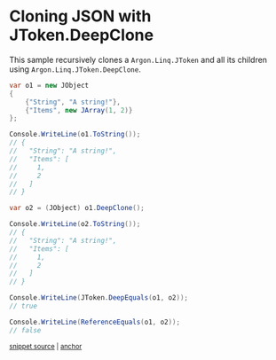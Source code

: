 # Cloning JSON with JToken.DeepClone

This sample recursively clones a `Argon.Linq.JToken`  and all its children using `Argon.Linq.JToken.DeepClone`.

<!-- snippet: Clone -->
<a id='snippet-clone'></a>
```cs
var o1 = new JObject
{
    {"String", "A string!"},
    {"Items", new JArray(1, 2)}
};

Console.WriteLine(o1.ToString());
// {
//   "String": "A string!",
//   "Items": [
//     1,
//     2
//   ]
// }

var o2 = (JObject) o1.DeepClone();

Console.WriteLine(o2.ToString());
// {
//   "String": "A string!",
//   "Items": [
//     1,
//     2
//   ]
// }

Console.WriteLine(JToken.DeepEquals(o1, o2));
// true

Console.WriteLine(ReferenceEquals(o1, o2));
// false
```
<sup><a href='/src/Tests/Documentation/Samples/Linq/Clone.cs#L12-L46' title='Snippet source file'>snippet source</a> | <a href='#snippet-clone' title='Start of snippet'>anchor</a></sup>
<!-- endSnippet -->
